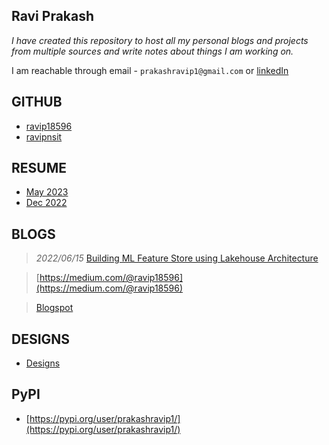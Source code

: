 ## Ravi Prakash

_I have created this repository to host all my personal blogs and projects from multiple sources and write notes about
things I am working on._

I am reachable through email - `prakashravip1@gmail.com` or [linkedIn](https://www.linkedin.com/in/ravi-prakash-270997/)

<!-- _I hope that this repository will help me share with the world, the things I am working on or interested about._ -->

GITHUB
------

- [ravip18596](https://github.com/ravip18596)
- [ravipnsit](https://github.com/ravipnsit)

RESUME
------
- [May 2023](Resume/RaviPrakashResumeMay2023.pdf)
- [Dec 2022](Resume/RaviPrakashResumeDec2022V3.pdf)

BLOGS
-----

> *2022/06/15* [Building ML Feature Store using Lakehouse Architecture](Infrastructure/DeltaLake/b202206_01.md)

> [https://medium.com/@ravip18596](https://medium.com/@ravip18596)

> [Blogspot](https://ravip18596.blogspot.com/)

DESIGNS
-------

- [Designs](Designs/index.md)

PyPI
----

- [https://pypi.org/user/prakashravip1/](https://pypi.org/user/prakashravip1/)


<!-- TOPICS
------
Collections of all blogs in topics for faster access

| Subject| Description|
|---|----|
| [AI](AI/index.md)  | NLP, Deep Learning, Machine Learning|
| [Backend Development](BackendDev/index.md)  | My experiences in backend development|
| [Infrastructure](Infrastructure/index.md)  | SQL, NoSQL (columnar, key-value, document store, time-series databases), Workflow management, Middlewares| -->